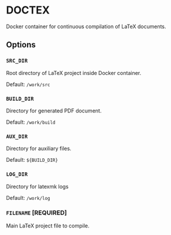 # DOCTEX

Docker container for continuous compilation of LaTeX documents.

## Options

### `SRC_DIR`

Root directory of LaTeX project inside Docker container.

Default: `/work/src`

### `BUILD_DIR`

Directory for generated PDF document.

Default: `/work/build`

### `AUX_DIR`

Directory for auxiliary files.

Default: `${BUILD_DIR}`

### `LOG_DIR`

Directory for latexmk logs

Default: `/work/log`


### `FILENAME` **[REQUIRED]**

Main LaTeX project file to compile.
